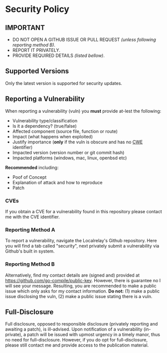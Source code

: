 # Security Policy

## **IMPORTANT**
- DO NOT OPEN A GITHUB ISSUE OR PULL REQUEST *(unless following reporting method B)*.
- REPORT IT PRIVATELY.
- PROVIDE REQUIRED DETAILS *(listed bellow)*.

## Supported Versions

Only the latest version is supported for security updates.

## Reporting a Vulnerability
When reporting a vulnerability (vuln) you **must** provide at-lest the following:
- Vulnerability type/classification
- Is it a dependency? (true/false)
- Affected component (source file, function or route)
- Impact (what happens when exploited)
- Justify importance (**only** if the vuln is obscure and has no [CWE](https://cwe.mitre.org/data/published/cwe_latest.pdf) identifier)
- Impacted version (version number or git commit hash)
- Impacted platforms (windows, mac, linux, openbsd etc)

**Recommended** including:
- Poof of Concept
- Explanation of attack and how to reproduce
- Patch

### CVEs
If you obtain a CVE for a vulnerability found in this repository please contact me with the CVE identifier.

### Reporting Method A
To report a vulnerability, navigate the Localrelay's Github repository. Here you will find a tab called "security", next privately submit a vulnerability via Github's built in system.

### Reporting Method B
Alternatively, find my contact details are (signed and) provided at <https://github.com/go-compile/public-key>. However, there is guarantee no I will see your message. Resulting, you are recommended to make a public issue which only asks for my contact information. **Do not:** (1) make a public issue disclosing the vuln, (2) make a public issue stating there is a vuln.

## Full-Disclosure
Full disclosure, opposed to responsible disclosure (privately reporting and awaiting a patch), is ill-advised. Upon notification of a vulnerability (in-private), a patch will be issued with upmost urgency in a timely manor, thus no need for full-disclosure. However, if you do opt for full-disclosure, please still contact me and provide access to the publication material.